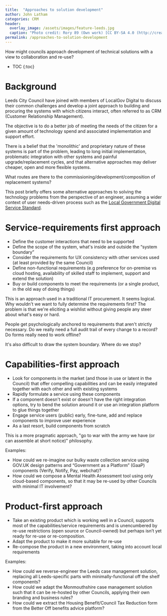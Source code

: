 ```yaml
---
title:  "Approaches to solution development"
author: John Latham
categories: CRM
header:
  overlay_image: /assets/images/feature-leeds.jpg
  caption: "Photo credit: Rory 89 (Own work) [CC BY-SA 4.0 (http://creativecommons.org/licenses/by-sa/4.0)], via Wikimedia Commons"
permalink: /approaches-to-solution-development
---
```


How might councils approach development of technical solutions with a view to collaboration and re-use?

* TOC
{:toc}

# Background

Leeds City Council have joined with members of LocalGov Digital to discuss their common challenges and develop a joint approach to building and procuring the systems with which citizens interact, often referred to as CRM (Customer Relationship Management).

The objective is to do a better job of meeting the needs of the citizen for a given amount of technology spend and associated implementation and support effort.

There is a belief that  the 'monolithic' and proprietary nature of these systems is part of the problem, leading to long initial implementation, problematic integration with other systems and painful upgrade/replacement cycles, and that alternative approaches may deliver cheaper, open and more flexible systems.

What routes are there to the commissioning/development/composition of replacement systems?

This post briefly offers some alternative approaches to solving the technology problems from the perspective of an engineer, assuming a wider context of user needs-driven process such as the [Local Government Digital Service Standard](http://localgovdigital.info/localgov-digital-makers/outputs/local-government-digital-service-standard/standard/).

# Service-requirements first approach

- Define the customer interactions that need to be supported
- Define the scope of the system, what's inside and outside the “system boundary”
- Consider the requirements for UX consistency with other services used (at least provided by the same Council) 
- Define non-functional requirements (e.g preference for on-premise vs cloud hosting, availability of skilled staff to implement, support and extend the solution)
- Buy or build components to meet the requirements (or a single product, in the old way of doing things)

This is an approach used in a traditional IT procurement. It seems logical. Why wouldn't we want to fully determine the requirements first? The problem is that we're eliciting a wishlist without giving people any steer about what's easy or hard.

People get psychologically anchored to requirements that aren't strictly necessary. Do we really need a full audit trail of every change to a record? Do forms really need to work offline?

It's also difficult to draw the system boundary. Where do we stop?

# Capabilities-first approach

- Look for components in the market (and those in use or latent in the Council) that offer compelling capabilities and can be easily integrated together with each other and with existing systems
- Rapidly formulate a service using these components
- If a component doesn't exist or doesn't have the right integration options, try to bend the solution around it or use an integration platform to glue things together
- Engage service users (public) early, fine-tune, add and replace components to improve user experience
- As a last resort, build components from scratch

This is a more pragmatic approach, "go to war with the army we have (or can assemble at short notice)" philosophy.

Examples:
- How could we re-imagine our bulky waste collection service using GOV.UK design patterns and “Government as a Platform” (GaaP) components (Verify, Notify, Pay, webchat)?
- How could we compose a Mental Health Assessment tool using only cloud-based components, so that it may be re-used by other Councils with minimal IT involvement?

# Product-first approach

- Take an existing product which is working well in a Council, supports most of the capabilities/service requirements and is unencumbered by re-use restrictions (open source or Council-owned) but perhaps isn’t yet ready for re-use or re-composition.
- Adapt the product to make it more suitable for re-use
- Re-compose the product in a new environment, taking into account local requirements

Examples:
- How could we reverse-engineer the Leeds case management solution, replacing all Leeds-specific parts with minimally-functional off the shelf components?
- How could we adapt the Monmouthshire case management solution such that it can be re-hosted by other Councils, applying their own branding and business rules?
- How could we extract the Housing Benefit/Council Tax Reduction form from the Better Off benefits advice platform?